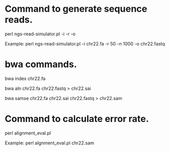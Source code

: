 # Command to generate sequence reads.
perl ngs-read-simulator.pl -i <fasta file> -r <read length> -o <output fastq file>

Example: perl ngs-read-simulator.pl -i chr22.fa -r 50 -n 1000 -o chr22.fastq

#  bwa commands.
bwa index chr22.fa

bwa aln chr22.fa chr22.fastq > chr22.sai

bwa samse chr22.fa chr22.sai chr22.fastq > chr22.sam

# Command to calculate error rate.
perl alignment_eval.pl <same file>

Example: perl algnment_eval.pl chr22.sam
